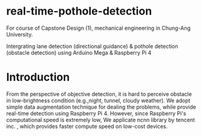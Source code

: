 # real-time-pothole-detection

For course of Capstone Design (1), mechanical engineering in Chung-Ang University.

Intergrating lane detection (directional guidance) & pothole detection (obstacle detection) using Arduino Mega & Raspberry Pi 4

# Introduction

From the perspective of objective detection, it is hard to perceive obstacle in low-brightness condition (e.g.,night, tunnel, cloudy weather).
We adopt simple data augmentation technique for dealing the problems, while provide real-time detection using Raspberry Pi 4.
However, since Raspberry Pi's computational speed is extremely low, We applicate ncnn library by tencent inc. , which provides faster compute speed on low-cost devices.

